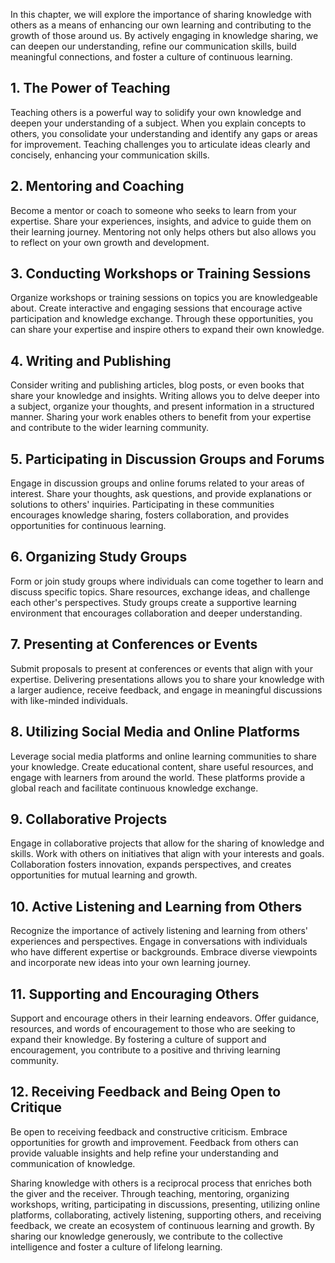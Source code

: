 
In this chapter, we will explore the importance of sharing knowledge with others as a means of enhancing our own learning and contributing to the growth of those around us. By actively engaging in knowledge sharing, we can deepen our understanding, refine our communication skills, build meaningful connections, and foster a culture of continuous learning.

**1. The Power of Teaching**
----------------------------

Teaching others is a powerful way to solidify your own knowledge and deepen your understanding of a subject. When you explain concepts to others, you consolidate your understanding and identify any gaps or areas for improvement. Teaching challenges you to articulate ideas clearly and concisely, enhancing your communication skills.

**2. Mentoring and Coaching**
-----------------------------

Become a mentor or coach to someone who seeks to learn from your expertise. Share your experiences, insights, and advice to guide them on their learning journey. Mentoring not only helps others but also allows you to reflect on your own growth and development.

**3. Conducting Workshops or Training Sessions**
------------------------------------------------

Organize workshops or training sessions on topics you are knowledgeable about. Create interactive and engaging sessions that encourage active participation and knowledge exchange. Through these opportunities, you can share your expertise and inspire others to expand their own knowledge.

**4. Writing and Publishing**
-----------------------------

Consider writing and publishing articles, blog posts, or even books that share your knowledge and insights. Writing allows you to delve deeper into a subject, organize your thoughts, and present information in a structured manner. Sharing your work enables others to benefit from your expertise and contribute to the wider learning community.

**5. Participating in Discussion Groups and Forums**
----------------------------------------------------

Engage in discussion groups and online forums related to your areas of interest. Share your thoughts, ask questions, and provide explanations or solutions to others' inquiries. Participating in these communities encourages knowledge sharing, fosters collaboration, and provides opportunities for continuous learning.

**6. Organizing Study Groups**
------------------------------

Form or join study groups where individuals can come together to learn and discuss specific topics. Share resources, exchange ideas, and challenge each other's perspectives. Study groups create a supportive learning environment that encourages collaboration and deeper understanding.

**7. Presenting at Conferences or Events**
------------------------------------------

Submit proposals to present at conferences or events that align with your expertise. Delivering presentations allows you to share your knowledge with a larger audience, receive feedback, and engage in meaningful discussions with like-minded individuals.

**8. Utilizing Social Media and Online Platforms**
--------------------------------------------------

Leverage social media platforms and online learning communities to share your knowledge. Create educational content, share useful resources, and engage with learners from around the world. These platforms provide a global reach and facilitate continuous knowledge exchange.

**9. Collaborative Projects**
-----------------------------

Engage in collaborative projects that allow for the sharing of knowledge and skills. Work with others on initiatives that align with your interests and goals. Collaboration fosters innovation, expands perspectives, and creates opportunities for mutual learning and growth.

**10. Active Listening and Learning from Others**
-------------------------------------------------

Recognize the importance of actively listening and learning from others' experiences and perspectives. Engage in conversations with individuals who have different expertise or backgrounds. Embrace diverse viewpoints and incorporate new ideas into your own learning journey.

**11. Supporting and Encouraging Others**
-----------------------------------------

Support and encourage others in their learning endeavors. Offer guidance, resources, and words of encouragement to those who are seeking to expand their knowledge. By fostering a culture of support and encouragement, you contribute to a positive and thriving learning community.

**12. Receiving Feedback and Being Open to Critique**
-----------------------------------------------------

Be open to receiving feedback and constructive criticism. Embrace opportunities for growth and improvement. Feedback from others can provide valuable insights and help refine your understanding and communication of knowledge.

Sharing knowledge with others is a reciprocal process that enriches both the giver and the receiver. Through teaching, mentoring, organizing workshops, writing, participating in discussions, presenting, utilizing online platforms, collaborating, actively listening, supporting others, and receiving feedback, we create an ecosystem of continuous learning and growth. By sharing our knowledge generously, we contribute to the collective intelligence and foster a culture of lifelong learning.
